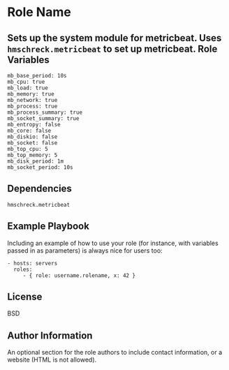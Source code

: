 Role Name
=========
Sets up the system module for metricbeat.  Uses `hmschreck.metricbeat` to
set up metricbeat.
Role Variables
--------------
```
mb_base_period: 10s
mb_cpu: true
mb_load: true
mb_memory: true
mb_network: true
mb_process: true
mb_process_summary: true
mb_socket_summary: true
mb_entropy: false
mb_core: false
mb_diskio: false
mb_socket: false
mb_top_cpu: 5
mb_top_memory: 5
mb_disk_period: 1m
mb_socket_period: 10s
```

Dependencies
------------
`hmschreck.metricbeat`

Example Playbook
----------------

Including an example of how to use your role (for instance, with variables passed in as parameters) is always nice for users too:

    - hosts: servers
      roles:
         - { role: username.rolename, x: 42 }

License
-------

BSD

Author Information
------------------

An optional section for the role authors to include contact information, or a website (HTML is not allowed).
